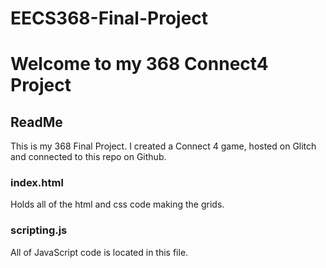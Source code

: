 # EECS368-Final-Project
Welcome to my 368 Connect4 Project
=================




ReadMe
------------

This is my 368 Final Project. I created a Connect 4 game, hosted on Glitch and connected to this repo on Github.

### index.html

Holds all of the html and css code making the grids.


### scripting.js

All of JavaScript code is located in this file.


